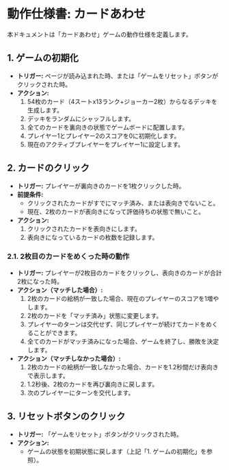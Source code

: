 # 動作仕様書: カードあわせ

本ドキュメントは「カードあわせ」ゲームの動作仕様を定義します。

## 1. ゲームの初期化

-   **トリガー:** ページが読み込まれた時、または「ゲームをリセット」ボタンがクリックされた時。
-   **アクション:**
    1.  54枚のカード（4スートx13ランク+ジョーカー2枚）からなるデッキを生成します。
    2.  デッキをランダムにシャッフルします。
    3.  全てのカードを裏向きの状態でゲームボードに配置します。
    4.  プレイヤー1とプレイヤー2のスコアを0に初期化します。
    5.  現在のアクティブプレイヤーをプレイヤー1に設定します。

## 2. カードのクリック

-   **トリガー:** プレイヤーが裏向きのカードを1枚クリックした時。
-   **前提条件:**
    -   クリックされたカードがすでにマッチ済み、または表向きでないこと。
    -   現在、2枚のカードが表向きになって評価待ちの状態で無いこと。
-   **アクション:**
    1.  クリックされたカードを表向きにします。
    2.  表向きになっているカードの枚数を記録します。

### 2.1. 2枚目のカードをめくった時の動作

-   **トリガー:** プレイヤーが2枚目のカードをクリックし、表向きのカードが合計2枚になった時。
-   **アクション（マッチした場合）:**
    1.  2枚のカードの絵柄が一致した場合、現在のプレイヤーのスコアを1増やします。
    2.  2枚のカードを「マッチ済み」状態に変更します。
    3.  プレイヤーのターンは交代せず、同じプレイヤーが続けてカードをめくることができます。
    4.  全てのカードがマッチ済みになった場合、ゲームを終了し、勝敗を決定します。
-   **アクション（マッチしなかった場合）:**
    1.  2枚のカードの絵柄が一致しなかった場合、カードを1.2秒間だけ表向きで表示します。
    2.  1.2秒後、2枚のカードを再び裏向きに戻します。
    3.  次のプレイヤーにターンを交代します。

## 3. リセットボタンのクリック

-   **トリガー:** 「ゲームをリセット」ボタンがクリックされた時。
-   **アクション:**
    -   ゲームの状態を初期状態に戻します（上記「1. ゲームの初期化」を参照）。
